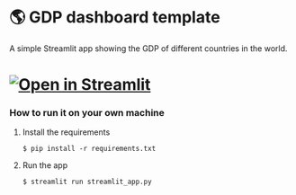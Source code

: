 # :earth_americas: GDP dashboard template

A simple Streamlit app showing the GDP of different countries in the world.

# [![Open in Streamlit](https://static.streamlit.io/badges/streamlit_badge_black_white.svg)](https://db-kpi-assessment-tool.streamlit.app/)

### How to run it on your own machine

1. Install the requirements

   ```
   $ pip install -r requirements.txt
   ```

2. Run the app

   ```
   $ streamlit run streamlit_app.py
   ```
